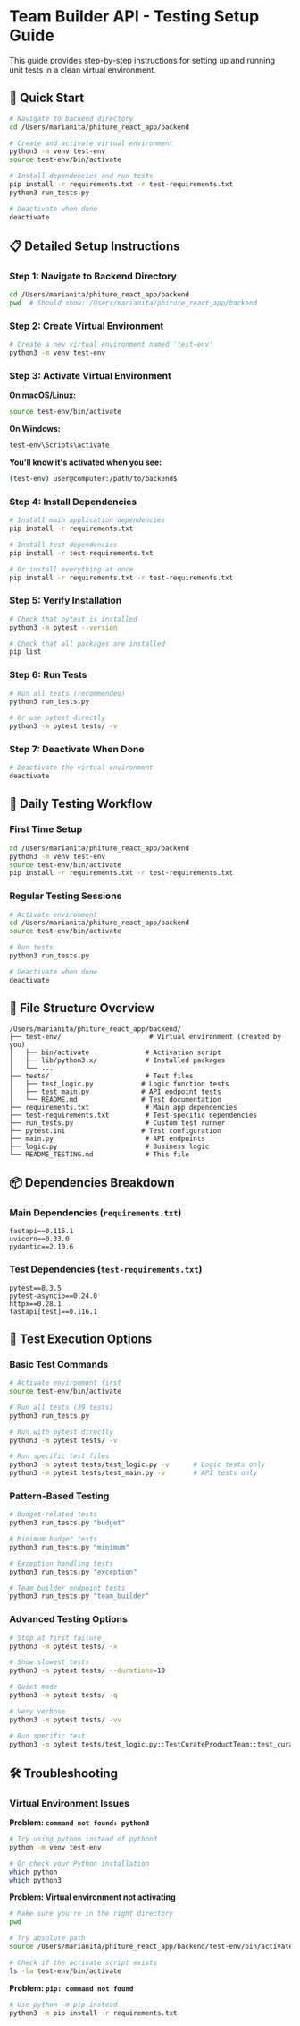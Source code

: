 # Team Builder API - Testing Setup Guide

This guide provides step-by-step instructions for setting up and running unit tests in a clean virtual environment.

## 🎯 Quick Start

```bash
# Navigate to backend directory
cd /Users/marianita/phiture_react_app/backend

# Create and activate virtual environment
python3 -m venv test-env
source test-env/bin/activate

# Install dependencies and run tests
pip install -r requirements.txt -r test-requirements.txt
python3 run_tests.py

# Deactivate when done
deactivate
```

## 📋 Detailed Setup Instructions

### Step 1: Navigate to Backend Directory
```bash
cd /Users/marianita/phiture_react_app/backend
pwd  # Should show: /Users/marianita/phiture_react_app/backend
```

### Step 2: Create Virtual Environment
```bash
# Create a new virtual environment named 'test-env'
python3 -m venv test-env
```

### Step 3: Activate Virtual Environment

**On macOS/Linux:**
```bash
source test-env/bin/activate
```

**On Windows:**
```cmd
test-env\Scripts\activate
```

**You'll know it's activated when you see:**
```bash
(test-env) user@computer:/path/to/backend$
```

### Step 4: Install Dependencies
```bash
# Install main application dependencies
pip install -r requirements.txt

# Install test dependencies
pip install -r test-requirements.txt

# Or install everything at once
pip install -r requirements.txt -r test-requirements.txt
```

### Step 5: Verify Installation
```bash
# Check that pytest is installed
python3 -m pytest --version

# Check that all packages are installed
pip list
```

### Step 6: Run Tests
```bash
# Run all tests (recommended)
python3 run_tests.py

# Or use pytest directly
python3 -m pytest tests/ -v
```

### Step 7: Deactivate When Done
```bash
# Deactivate the virtual environment
deactivate
```

## 🔄 Daily Testing Workflow

### First Time Setup
```bash
cd /Users/marianita/phiture_react_app/backend
python3 -m venv test-env
source test-env/bin/activate
pip install -r requirements.txt -r test-requirements.txt
```

### Regular Testing Sessions
```bash
# Activate environment
cd /Users/marianita/phiture_react_app/backend
source test-env/bin/activate

# Run tests
python3 run_tests.py

# Deactivate when done
deactivate
```

## 📁 File Structure Overview

```
/Users/marianita/phiture_react_app/backend/
├── test-env/                      # Virtual environment (created by you)
│   ├── bin/activate              # Activation script
│   ├── lib/python3.x/            # Installed packages
│   └── ...
├── tests/                        # Test files
│   ├── test_logic.py            # Logic function tests
│   ├── test_main.py             # API endpoint tests
│   └── README.md                # Test documentation
├── requirements.txt              # Main app dependencies
├── test-requirements.txt         # Test-specific dependencies
├── run_tests.py                  # Custom test runner
├── pytest.ini                   # Test configuration
├── main.py                       # API endpoints
├── logic.py                      # Business logic
└── README_TESTING.md             # This file
```

## 📦 Dependencies Breakdown

### Main Dependencies (`requirements.txt`)
```
fastapi==0.116.1
uvicorn==0.33.0
pydantic==2.10.6
```

### Test Dependencies (`test-requirements.txt`)
```
pytest==8.3.5
pytest-asyncio==0.24.0
httpx==0.28.1
fastapi[test]==0.116.1
```

## 🧪 Test Execution Options

### Basic Test Commands
```bash
# Activate environment first
source test-env/bin/activate

# Run all tests (39 tests)
python3 run_tests.py

# Run with pytest directly
python3 -m pytest tests/ -v

# Run specific test files
python3 -m pytest tests/test_logic.py -v      # Logic tests only
python3 -m pytest tests/test_main.py -v       # API tests only
```

### Pattern-Based Testing
```bash
# Budget-related tests
python3 run_tests.py "budget"

# Minimum budget tests
python3 run_tests.py "minimum"

# Exception handling tests
python3 run_tests.py "exception"

# Team builder endpoint tests
python3 run_tests.py "team_builder"
```

### Advanced Testing Options
```bash
# Stop at first failure
python3 -m pytest tests/ -x

# Show slowest tests
python3 -m pytest tests/ --durations=10

# Quiet mode
python3 -m pytest tests/ -q

# Very verbose
python3 -m pytest tests/ -vv

# Run specific test
python3 -m pytest tests/test_logic.py::TestCurateProductTeam::test_curate_product_team_with_sample_data -v
```


## 🛠️ Troubleshooting

### Virtual Environment Issues

**Problem: `command not found: python3`**
```bash
# Try using python instead of python3
python -m venv test-env

# Or check your Python installation
which python
which python3
```

**Problem: Virtual environment not activating**
```bash
# Make sure you're in the right directory
pwd

# Try absolute path
source /Users/marianita/phiture_react_app/backend/test-env/bin/activate

# Check if the activate script exists
ls -la test-env/bin/activate
```

**Problem: `pip: command not found`**
```bash
# Use python -m pip instead
python3 -m pip install -r requirements.txt
```
